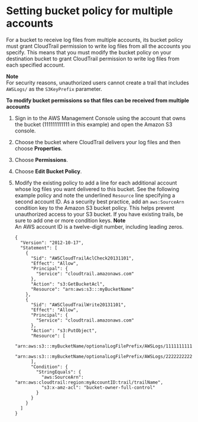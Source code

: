 # Setting bucket policy for multiple accounts<a name="cloudtrail-set-bucket-policy-for-multiple-accounts"></a>

For a bucket to receive log files from multiple accounts, its bucket policy must grant CloudTrail permission to write log files from all the accounts you specify\. This means that you must modify the bucket policy on your destination bucket to grant CloudTrail permission to write log files from each specified account\.

**Note**  
For security reasons, unauthorized users cannot create a trail that includes `AWSLogs/` as the `S3KeyPrefix` parameter\.

**To modify bucket permissions so that files can be received from multiple accounts**

1.  Sign in to the AWS Management Console using the account that owns the bucket \(111111111111 in this example\) and open the Amazon S3 console\. 

1. Choose the bucket where CloudTrail delivers your log files and then choose **Properties**\. 

1. Choose **Permissions**\.

1. Choose **Edit Bucket Policy**\.

1. Modify the existing policy to add a line for each additional account whose log files you want delivered to this bucket\. See the following example policy and note the underlined `Resource` line specifying a second account ID\. As a security best practice, add an `aws:SourceArn` condition key to the Amazon S3 bucket policy\. This helps prevent unauthorized access to your S3 bucket\. If you have existing trails, be sure to add one or more condition keys\.
**Note**  
An AWS account ID is a twelve\-digit number, including leading zeros\. 

   ```
   {
     "Version": "2012-10-17",
     "Statement": [
       {
         "Sid": "AWSCloudTrailAclCheck20131101",
         "Effect": "Allow",
         "Principal": {
           "Service": "cloudtrail.amazonaws.com"
         },
         "Action": "s3:GetBucketAcl",
         "Resource": "arn:aws:s3:::myBucketName"
       },
       {
         "Sid": "AWSCloudTrailWrite20131101",
         "Effect": "Allow",
         "Principal": {
           "Service": "cloudtrail.amazonaws.com"
         },
         "Action": "s3:PutObject",
         "Resource": [
           "arn:aws:s3:::myBucketName/optionalLogFilePrefix/AWSLogs/111111111111/*",
           "arn:aws:s3:::myBucketName/optionalLogFilePrefix/AWSLogs/222222222222/*"
         ],
         "Condition": { 
           "StringEquals": { 
             "aws:SourceArn": "arn:aws:cloudtrail:region:myAccountID:trail/trailName",
             "s3:x-amz-acl": "bucket-owner-full-control"
           }
         }
       }
     ]
   }
   ```